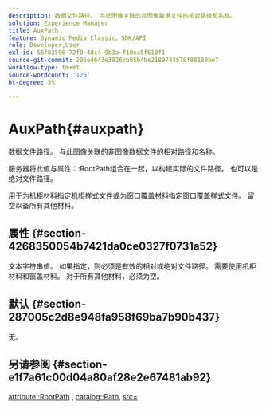 ```yaml
---
description: 数据文件路径。 与此图像关联的非图像数据文件的相对路径和名称。
solution: Experience Manager
title: AuxPath
feature: Dynamic Media Classic，SDK/API
role: Developer,User
exl-id: 55f82596-72f0-48c4-9b3a-f10ea5f610f1
source-git-commit: 206e4643e3926cb85b4be2189743578f88180be7
workflow-type: tm+mt
source-wordcount: '126'
ht-degree: 3%

---
```


# AuxPath{#auxpath}

数据文件路径。 与此图像关联的非图像数据文件的相对路径和名称。

服务器将此值与属性：:RootPath组合在一起，以构建实际的文件路径。 也可以是绝对文件路径。

用于为机柜材料指定机柜样式文件或为窗口覆盖材料指定窗口覆盖样式文件。 留空以备所有其他材料。

## 属性 {#section-4268350054b7421da0ce0327f0731a52}

文本字符串值。 如果指定，则必须是有效的相对或绝对文件路径。 需要使用机柜材料和窗盖材料。 对于所有其他材料，必须为空。

## 默认 {#section-287005c2d8e948fa958f69ba7b90b437}

无。

## 另请参阅 {#section-e1f7a61c00d04a80af28e2e67481ab92}

[attribute::RootPath](../../../../../ir-api/material-cat/image-rendering-api-ref/c-ir-material-catalog/c-ir-attributes-reference/r-ir-rootpath.md#reference-a4d7c96b62e14fcbad1740c702f160f3) ,  [catalog::Path](../../../../../ir-api/material-cat/image-rendering-api-ref/c-ir-material-catalog/c-ir-material-data-reference/r-ir-path.md#reference-59ebb624250a4965ad1737578a2ab590),  [src=](../../../../../ir-api/http-protocol/image-rendering-api-ref/c-ir-http-protocol-ref/c-ir-http-protocol-command-reference/r-ir-src.md#reference-62c98abad22149d68d405ed6aaff8272)
